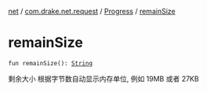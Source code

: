 [net](../../index.md) / [com.drake.net.request](../index.md) / [Progress](index.md) / [remainSize](./remain-size.md)

# remainSize

`fun remainSize(): `[`String`](https://kotlinlang.org/api/latest/jvm/stdlib/kotlin/-string/index.html)

剩余大小
根据字节数自动显示内存单位, 例如 19MB 或者 27KB

